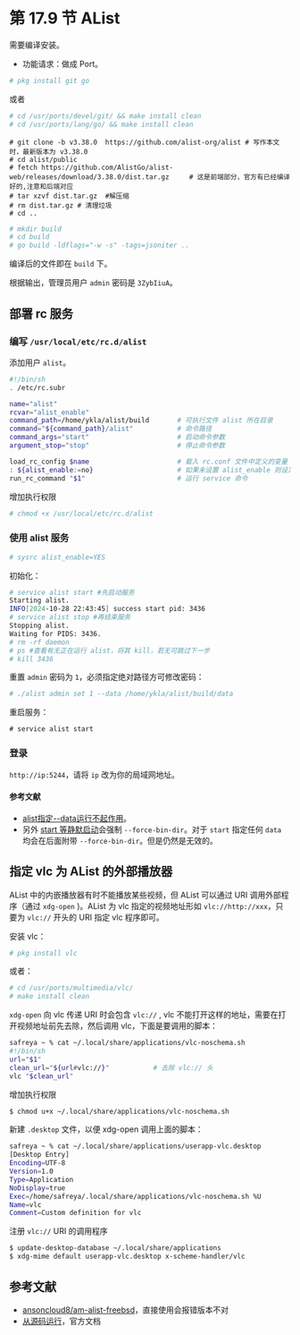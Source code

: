 # 第 17.9 节 AList


需要编译安装。

- 功能请求：做成 Port。


```sh
# pkg install git go
```

或者

```sh
# cd /usr/ports/devel/git/ && make install clean
# cd /usr/ports/lang/go/ && make install clean
```

```
# git clone -b v3.38.0  https://github.com/alist-org/alist # 写作本文时，最新版本为 v3.38.0
# cd alist/public
# fetch https://github.com/AlistGo/alist-web/releases/download/3.38.0/dist.tar.gz     # 这是前端部分，官方有已经编译好的,注意和后端对应
# tar xzvf dist.tar.gz  #解压缩
# rm dist.tar.gz # 清理垃圾
# cd ..
```



```bash
# mkdir build
# cd build
# go build -ldflags="-w -s" -tags=jsoniter ..
```

编译后的文件即在 `build` 下。


根据输出，管理员用户 `admin` 密码是 `3ZybIiuA`。

## 部署 rc 服务

### 编写 `/usr/local/etc/rc.d/alist`


添加用户 `alist`。

```sh
#!/bin/sh
. /etc/rc.subr

name="alist"
rcvar="alist_enable"
command_path=/home/ykla/alist/build       # 可执行文件 alist 所在目录
command="${command_path}/alist"           # 命令路径
command_args="start"                      # 启动命令参数
argument_stop="stop"                      # 停止命令参数

load_rc_config $name                      # 载入 rc.conf 文件中定义的变量
: ${alist_enable:=no}                     # 如果未设置 alist_enable 则设为 no
run_rc_command "$1"                       # 运行 service 命令
```

增加执行权限

```sh
# chmod +x /usr/local/etc/rc.d/alist
```

### 使用 alist 服务

```sh
# sysrc alist_enable=YES
```

初始化：

```sh
# service alist start #先启动服务
Starting alist.
INFO[2024-10-28 22:43:45] success start pid: 3436                      
# service alist stop #再结束服务
Stopping alist.
Waiting for PIDS: 3436.
# rm -rf daemon
# ps #查看有无正在运行 alist，将其 kill，若无可跳过下一步
# kill 3436
```

重置 `admin` 密码为 `1`，必须指定绝对路径方可修改密码：

```sh
# ./alist admin set 1 --data /home/ykla/alist/build/data
```

重启服务：

```
# service alist start
```

### 登录

`http://ip:5244`，请将 `ip` 改为你的局域网地址。

#### 参考文献

- [alist指定--data运行不起作用](https://github.com/AlistGo/alist/issues/2580)。
- 另外 [start 等静默启动](https://alist.nn.ci/zh/guide/install/manual.html#%E5%AE%88%E6%8A%A4%E8%BF%9B%E7%A8%8B)会强制 `--force-bin-dir`。对于 `start` 指定任何 `data` 均会在后面附带  `--force-bin-dir`。但是仍然是无效的。

## 指定 vlc 为 AList 的外部播放器

AList 中的内嵌播放器有时不能播放某些视频，但 AList 可以通过 URI 调用外部程序（通过 `xdg-open` )。AList 为 vlc 指定的视频地址形如 `vlc://http://xxx`，只要为 `vlc://` 开头的 URI 指定 vlc 程序即可。

安装 vlc：

```sh
# pkg install vlc
```

或者：

```sh
# cd /usr/ports/multimedia/vlc/ 
# make install clean
```

`xdg-open` 向 vlc 传递 URI 时会包含 `vlc://` , vlc 不能打开这样的地址，需要在打开视频地址前先去除，然后调用 vlc，下面是要调用的脚本：

```sh
safreya ~ % cat ~/.local/share/applications/vlc-noschema.sh
#!/bin/sh
url="$1"
clean_url="${url#vlc://}"           # 去除 vlc:// 头
vlc "$clean_url"
```

增加执行权限

```sh
$ chmod u+x ~/.local/share/applications/vlc-noschema.sh
```

新建 `.desktop` 文件，以便 xdg-open 调用上面的脚本：

```sh
safreya ~ % cat ~/.local/share/applications/userapp-vlc.desktop
[Desktop Entry]
Encoding=UTF-8
Version=1.0
Type=Application
NoDisplay=true
Exec=/home/safreya/.local/share/applications/vlc-noschema.sh %U
Name=vlc
Comment=Custom definition for vlc
```

注册 `vlc://` URI 的调用程序

```sh
$ update-desktop-database ~/.local/share/applications
$ xdg-mime default userapp-vlc.desktop x-scheme-handler/vlc
```

## 参考文献

- [ansoncloud8/am-alist-freebsd](https://github.com/ansoncloud8/am-alist-freebsd/blob/main/.github/workflows/build.yml)，直接使用会报错版本不对
- [从源码运行](https://alist.nn.ci/zh/guide/install/source.html)，官方文档
